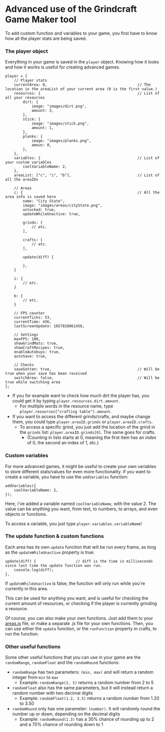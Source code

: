 # Advanced use of the Grindcraft Game Maker tool

To add custom function and variables to your game, you first have to know how all the player stats are being saved.

### The player object

Everything in your game is saved in the `player` object. Knowing how it looks and how it works is useful for creating advanced games.

```
player = {
    // Player stats
    currentArea: 0,                                         // The location in the areaList of your current area (0 is the first value.)
    resources: {                                            // List of all your resources
        dirt: {
            image: "images/dirt.png",
            amount: 3,
        },
        stick: {
            image: "images/stick.png",
            amount: 1,
        },
        planks: {
            image: "images/planks.png",
            amoun: 0,
        },
    },
    variables: {                                            // List of your custom variables
        coolVariableName: 2,
    },
    areaList: ["c", "i", "b"],                              // List of all the areaIDs

    // Areas
    c: {                                                    // All the area info is saved here
        name: "City State",
        image: "images/areas/cityState.png",
        unlocked: true,
        updateWhileUnactive: true,

        grinds: [
            // etc.
        ],

        crafts: [
            // etc.
        ],

        update(diff) {

        },
    }

    i: {
        // etc.
    }

    b: {
        // etc.
    }

    // FPS counter
    currentTicks: 53,
    currentTime: 436,
    lastScreenUpdate: 1657816061456,

    // Settings
    maxFPS: 100,
    showGrindMats: true,
    showCraftRecipes: true,
    enableAutobuys: true,
    autoSave: true,

    // Checks
    saveGotten: true,                                       // Will be true when your save has been received
    switchArea: false,                                      // Will be true while switching area
};
```

 - If you for example want to check how much dirt the player has, you could get it by typing `player.resources.dirt.amount`.
   - For multiple words in the resource name, type `player.resources["crafting table"].amount`.
 - If you want to access the different grinds/crafts, and maybe change them, you could type `player.areaID.grinds` or `player.areaID.crafts`.
   - To access a specific grind, you just add the location of the grind in the `grinds` list: `player.areaID.grinds[0]`. The same goes for crafts.
     - (Counting in lists starts at 0, meaning the first item has an *index* of 0, the second an index of 1, etc.)

### Custom variables

For more advanced games, it might be useful to create your own variables to store different stats/values for even more functionality. If you want to create a variable, you have to use the `addVariables` function:
```
addVariables({
    coolVariableName: 2,
});
```
Here, i've added a variable named `coolVariableName`, with the value 2. The value can be anything you want, from text, to numbers, to arrays, and even objects or functions.

To access a variable, you just type `player.variables.variableName`!

### The update function & custom functions

Each area has its own `update` function that will be run every frame, as long as the `updateWhileUnactive` property is true:

```
update(diff) {                  // diff is the time in milliseconds since last time the update function was run.
    console.log(diff);
},
```

If `updateWhileUnactive` is false, the function will only run while you're currently in this area.

This can be used for anything you want, and is useful for checking the current amount of resources, or checking if the player is currently grinding a resource.

Of course, you can also make your own functions. Just add them to your [areas.js](/js/areas.js) file, or make a separate .js file for your own functions.
Then, you can use either the `update` function, or the `runFunction` property in crafts, to run the function.

### Other useful functions

Some other useful functions that you can use in your game are the `randomRange`, `randomFloat` and the `randomRound` functions:

 - `randomRange` has two parameters: `(min, max)` and will return a random integer from `min` to `max`
   - Example: `randomRange(2, 5)` returns a random number from 2 to 5
 - `randomFloat` also has the same parameters, but it will instead return a random number with two decimal digits
   - Example: `randomFloat(1.2, 3.5)` returns a random number from 1.20 to 3.50
 - `randomRound` only has one parameter: `(number)`. It will randomly round the number up or down, depending on the decimal digits
   - Example: `randomRound(1.3)` has a 30% chance of rounding up to 2 and a 70% chance of rounding down to 1